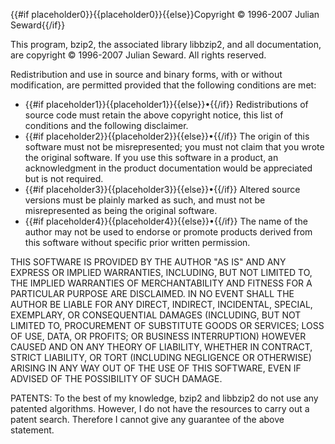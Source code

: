 {{#if placeholder0}}{{placeholder0}}{{else}}Copyright © 1996-2007 Julian Seward{{/if}}

This program, bzip2, the associated library libbzip2, and all documentation, are copyright © 1996-2007 Julian Seward. All rights reserved.

Redistribution and use in source and binary forms, with or without modification, are permitted provided that the following conditions are met:

* {{#if placeholder1}}{{placeholder1}}{{else}}•{{/if}} Redistributions of source code must retain the above copyright notice, this list of conditions and the following disclaimer.
* {{#if placeholder2}}{{placeholder2}}{{else}}•{{/if}} The origin of this software must not be misrepresented; you must not claim that you wrote the original software. If you use this software in a product, an acknowledgment in the product documentation would be appreciated but is not required.
* {{#if placeholder3}}{{placeholder3}}{{else}}•{{/if}} Altered source versions must be plainly marked as such, and must not be misrepresented as being the original software.
* {{#if placeholder4}}{{placeholder4}}{{else}}•{{/if}} The name of the author may not be used to endorse or promote products derived from this software without specific prior written permission.

THIS SOFTWARE IS PROVIDED BY THE AUTHOR &quot;AS IS&quot; AND ANY EXPRESS OR IMPLIED WARRANTIES, INCLUDING, BUT NOT LIMITED TO, THE IMPLIED WARRANTIES OF MERCHANTABILITY AND FITNESS FOR A PARTICULAR PURPOSE ARE DISCLAIMED. IN NO EVENT SHALL THE AUTHOR BE LIABLE FOR ANY DIRECT, INDIRECT, INCIDENTAL, SPECIAL, EXEMPLARY, OR CONSEQUENTIAL DAMAGES (INCLUDING, BUT NOT LIMITED TO, PROCUREMENT OF SUBSTITUTE GOODS OR SERVICES; LOSS OF USE, DATA, OR PROFITS; OR BUSINESS INTERRUPTION) HOWEVER CAUSED AND ON ANY THEORY OF LIABILITY, WHETHER IN CONTRACT, STRICT LIABILITY, OR TORT (INCLUDING NEGLIGENCE OR OTHERWISE) ARISING IN ANY WAY OUT OF THE USE OF THIS SOFTWARE, EVEN IF ADVISED OF THE POSSIBILITY OF SUCH DAMAGE.

PATENTS: To the best of my knowledge, bzip2 and libbzip2 do not use any patented algorithms. However, I do not have the resources to carry out a patent search. Therefore I cannot give any guarantee of the above statement.